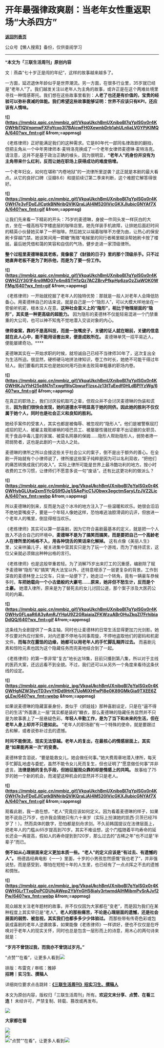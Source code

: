 # 开年最强律政爽剧：当老年女性重返职场“大杀四方”

[**返回列表页**](/gzh/三联生活周刊)

公众号【懒人搜索】备份，仅供查阅学习

****

***本文为「三联生活周刊」原创内容**

文｜燕森“七十岁正是闯的年纪”，这样的故事越来越多了。

一方面，延迟退休年龄似乎是世界潮流。另一方面，在很多行业里，35岁就已经是“老年人”了。我们越发关注以老年人为主角的故事，或许正是在这个两难处境里寻找一种情感寄托。我们想在这些故事里看到：**人老了也还是有价值的，宝贵的经验可以弥补衰减的体能。我们希望这些故事能够证明：世界不应该只有KPI，还应该有人情味。**

****![](https://mmbiz.qpic.cn/mmbiz_gif/VkpaUkchBmUXniboBl7qYplSGx0r4KOWHbTlQVnpmwFXFoYcxo3l7BAicwFH0XewnbDrb1ahULnIiaLVGYPjKIMQA/640?wx_fmt=gif
&from;=appmsg)****

《老练律师》正好能满足我们的这种需求。它是80年代一部同名律政剧的翻拍，但把主角从一个中年男律师本·麦特洛克换成了一个老年女律师麦德琳·麦特洛克。请注意，这并不是基于政治正确的噱头，因为很明显，**“老年人”的身份并没有为主角带来什么红利，反而让她在职场上获得成功的难度倍增。**

一个老年妇女，如何在堪称“内卷地狱”的一流律所里逆袭？这正就是本剧的最大看点。从它的良好口碑（豆瓣8.6）和提前续订第二季来判断，这个难题它解答得很好。

****![](https://mmbiz.qpic.cn/mmbiz_gif/VkpaUkchBmUXniboBl7qYplSGx0r4KOWH7e3vFDoEJlCptkBNNribQVlKQraLjAI4M520lVicGKXJlubicGNYAf7XA/640?wx_fmt=gif
&from;=appmsg)****

让我们先来看一下精彩的开头：75岁的麦德琳，身披一件同头发一样灰白的大衣，坐在一幢高档写字楼底层的咖啡店里。她先佯装手机故障，让排她后面赶时间的精英小伙替她买单了一杯咖啡。然后她又以端着咖啡不方便为由，让热心的保安刷卡穿越门禁。她谈笑间用一颗糖“贿赂”电梯里的同行者稀里糊涂帮她刷卡按了楼层。最后她凭借和蔼的笑容和自信的气场，健步走进一家顶级律所。

**整个过程里麦德琳极其老练，竟像极了《豺狼的日子》里的那个顶级杀手。只不过她直奔老板不是为了刺杀他，而是为了要一份工作。**

****![](https://mmbiz.qpic.cn/mmbiz_gif/VkpaUkchBmUXniboBl7qYplSGx0r4KOWHZjY3G1F4ro9MD07v4m8STH1zQz7ACZBrvPfkpHp6zpOzZiaWOK0WFMg/640?wx_fmt=gif
&from;=appmsg)****

《老练律师》一开始就挖掘了老年人的独特优势：那就是一般人对老年人会降低防备心。用麦德林自己的话来说，就是自己是一个“隐形人”，可以大模大样地坐在一旁偷听机密，根本没人在意。**这种社会意义上的“隐形”，相比于物理层面的“隐形”，其实是一种更高级的超能力。**
因为隐形的麦德林不仅能轻易混进一个门禁重重的大公司，也可以神不知鬼不觉地潜入交谈对象的内心。

**律师查案，靠的不是高科技，而是一张嘴皮子，关键的证人就在眼前，关键的信息就在此人心中，能不能用话套出来，便是成败所在。**
麦德琳单凭一招平易近人，便能屡建奇功。****

麦德琳其实在一开始求职的时候，就坦诚自己已经不当律师30年了，这次复出全为生活所迫。很显然，硬桥硬马地拼法律知识，卷工作时长，她绝不可能干得过年轻人。我们要看的其实也是她如何用巧劲来击败简单粗暴的职场内卷。

**![](https://mmbiz.qpic.cn/mmbiz_gif/VkpaUkchBmUXniboBl7qYplSGx0r4KOWHlKJuYhH25e8N7nTxwgf9lsCbwurFIzsxJz13tTuEedf0HLdBPlYzWg/640?wx_fmt=gif
&from;=appmsg)**

在真正的职场上，我们讨厌投机取巧之辈，但观众并不会讨厌麦德琳的伪装和谎言。**因为我们很快会发现，她的道德水平明显高于她的同侪。因此她的胜利不仅仅属于她个人，同时也是社会正义和良知的胜利。**

她经手案件的受害人，其实也都是被侮辱、被忽视的“隐形人”。他们是被警察屈打成招的犯人、被雇主栽赃嫁祸的哑巴员工、被屡屡性骚扰却拿不出证据的女职员、死于食品中毒儿童的家属、被莫名网暴的保姆……隐形人帮助隐形人，弱势者搀一把弱势者，这也是此剧的一大动人之处。

麦德琳的律所之所以会接这些关乎社会公义的案子，倒不是出于额外的善心。在全剧一开始就有个小律师说了，律所接这些案子纯粹是因为可以名利双收，“把他们的痛苦转换成我们的收入”。实际上律所可能是世界上最冷酷功利的地方。按小时收费的工作习惯，让律师们不愿意多说一句“废话”。还有比这更功利的做派么？

**![](https://mmbiz.qpic.cn/mmbiz_jpg/VkpaUkchBmUXniboBl7qYplSGx0r4KOWHybGLUtaQxm5YcQS9fDJq1jSAePicC1JObwx3egctmSaryLfzJVZ2LicA/640?wx_fmt=webp
&from;=appmsg)**

所以麦德琳的到来，反而是为这个冰冷的地方注入了一些温暖和欢乐。她很会滔滔不绝地耍嘴皮子，要是一个年轻人像她这样，恐怕难逃油腔滑调的讥评，但放进一个老年人的嘴里，倒显得相当欢乐。

《老练律师》其实可以算一部喜剧，因为它符合喜剧最基本的定义，就是把一个人放入不适合自己的环境中。**麦德琳不是为了搞笑而搞笑，而是要把自己一个高龄老人在律所里的格格不入，用各种饶舌的笑话来化解掉。**
这有点像《美丽人生》里，父亲哄骗儿子，被关进集中营其实只是为了玩一个游戏，而为了维持谎言，这位父亲就必须做出种种出格的言行。

《老练律师》也是这般举重若轻。为了消解75岁出来打工的沉重感，编剧除了赋予麦德琳“隐形”和“搞笑”两大法宝以外，还特意增添了一层更复杂的背景。工作到深夜的麦德林登上公交车，只坐一站便下了，她走过一个转角，竟有一辆豪车恭候多时。**车把她载向一个小古堡般的大豪宅……原来，她非但不愁生计，反而是个土豪。**
她潜入律所，原来是为了替死去的女儿讨回公道，那个案子涉及大医药公司的内幕。

**![](https://mmbiz.qpic.cn/mmbiz_gif/VkpaUkchBmUXniboBl7qYplSGx0r4KOWHyGFLqaR6A3yAmRJYHpU9Z2GRaiaiaZFKWzuABrOHuZkqZl7FrhibiaDdQQ/640?wx_fmt=gif
&from;=appmsg)**

这条线为全剧提供了一条主轴，同时也让麦德林的日常生活显得更加刀光剑影。她不仅要对外应付案件，对内还要不停地与同事周旋，不停地盗取他们的密码和机密文件。**而每次在露馅的边缘，她都可以用老年人的手忙脚乱糊弄过去。**
而喜剧元素和惊险元素也因为这个隐藏任务而完美地结合到了一起。

《老练律师》的第一季非常“复古”地长达18集，目前只播到第八集，所以对于主线的医药大案，还远远看不到全貌。不过，我们还可以从另外一个角度来看待这条伏线的设定。

**![](https://mmbiz.qpic.cn/mmbiz_jpg/VkpaUkchBmUXniboBl7qYplSGx0r4KOWHgNZW3lycTD3vvYHDd9HrK7UoMIXHfwPI8e0K89GMkGia9TXEE6ZgLEw/640?wx_fmt=webp
&from;=appmsg)**

如果说麦德琳的隐藏富豪身份，类似于《抓娃娃》那种喜剧设定，只是在“逼不得已的生活”外面裹上一层“其实都是装的”糖衣，那么麦德琳的隐藏任务显然并不只是为故事裹上了一层悬疑色彩。**年轻人辛勤工作，是为了当下和未来的生活，但在老年人身上却并不只是如此。**
“老年人的职场剧”有一个特殊的使命，就是要跟过去和解，或者说弥补过去的遗憾。

**时间不能倒流，现实无法穿越。老年人的复出，在最核心的情感层面上，其实是“如果能再来一次”的变奏。**

麦德林曾含泪说，“要是能救女儿，她会做任何事。”她大费周章地潜入律所，每天手忙脚乱地虚与委蛇，虽然不能令女儿死而复生，但也证明了“愿意做任何事”并非虚言。**法律是她的复仇手段，但她征服观众靠的却是情感上的共鸣。**
故事给了75岁的她一个新的机会，而渴望这种机会的显然并不只是老人。

**![](https://mmbiz.qpic.cn/mmbiz_gif/VkpaUkchBmUXniboBl7qYplSGx0r4KOWH7e3vFDoEJlCptkBNNribQVlKQraLjAI4M520lVicGKXJlubicGNYAf7XA/640?wx_fmt=gif
&from;=appmsg)**

观看此剧，我一直在想，“老人”究竟应该如何定义。因为看着麦德琳的样子，如果她不说自己75岁，也许我会猜她只有六十来岁（实际上扮演她的凯西·贝茨已经76岁了！）。然而具体的数字，恐怕都是刻舟求剑。不久前韩国提议在法律层面上，把老年人的门槛从65岁提高到70岁。其实不难设想，这个门槛随着平均寿命的延长还会一再提高，假如人的寿命提到到120岁，那么过去的“古稀之年”也不过是“半辈子”而已。

**倒不如从心理层面来定义更加本质一些。“老人”的定义应该是“有过去、有遗憾的人”。**
杨德昌经典电影《一一》里面，十岁的小男孩忽然感慨“我也老了”，并非强说愁，而是感受到，哪怕在短短十年的人生里，也已经有了一点点挥之不去的遗憾和惆怅。

**![](https://mmbiz.qpic.cn/mmbiz_jpg/VkpaUkchBmUXniboBl7qYplSGx0r4KOWHGLrTTxgDoPCDUhjAWep2YbYnGH58ialy3rtwmdAlHMibmPvSrAJvf2Pw/640?wx_fmt=webp
&from;=appmsg)**

观众越发关注老年题材的故事，并不仅仅因为大家都在“变老”，而是因为我们在某种程度上其实早已是“老人”。**老人的那些痛苦，不论是心理层面的遗憾，还是社会层面的弱势、被忽视，其实我们也都多多少少体验过。**
而那些带有传奇色彩或包装成喜剧的老年人逆袭故事，如果能像《老练律师》一样讲好，便也不仅仅是在呼唤对于老年人的现实关怀，同时也总是包含一层形而上的诗意，用木心的两句诗来就是：

**“岁月不曾饶过我，而我亦不曾饶过岁月。”**

“点赞”“在看”，让更多人看到![](https://mmbiz.qpic.cn/mmbiz_gif/c2Sib3Mp7pON9hkSZwdTibRHNZSMPyiapUCHJwlyoZVBC3SfmPmF0VKjkm3NiaToQloHFJ6icyicqZnqgXp6pSQJt5gg/640?wx_fmt=gif&from;=appmsg&wxfrom;=5&wx;_lazy=1&tp;=wxpic)  
  
  
  
  
  
排版：布雷克 / 审核：雅婷  
**招聘｜实习生、撰稿人**  

详细岗位要求点击跳转：[**《三联生活周刊》招实习生、撰稿人**](http://mp.weixin.qq.com/s?__biz=MTc5MTU3NTYyMQ==&mid=2651136871&idx=3&sn=f1c0777fe9d31881e5dfca68ebc2937f&chksm=5907324d6e70bb5b3546dfe1c7b31b5fe05664bebbf36356ba9a1a352e0678444cad62875ad4&scene=21#wechat_redirect)

本文为原创内容，版权归「三联生活周刊」所有。**欢迎文末分享、点赞、在看三连！** 未经许可，严禁复制、转载、篡改或再发布。

  

![](https://mmbiz.qpic.cn/sz_mmbiz_png/Gg7Qtoh7Aic9ZTmAdCc80b4nD7xicgPt863QWU7oNswDx19XrjfTtSl8QwatY2EEZGuNd1WRRiapDZjcDhTnNYmBg/640?wx_fmt=other&wxfrom;=5&wx;_lazy=1&wx;_co=1&retryload;=1&tp;=webp)

**大家都在看**

  
[](https://mp.weixin.qq.com/s?__biz=MTc5MTU3NTYyMQ==&mid=2651485889&idx=1&sn=e7f779414cd11370e2c07e4b4f975232&scene=21#wechat_redirect)[![](https://mmbiz.qpic.cn/mmbiz_jpg/c2Sib3Mp7pONlzYk7OSGKmAzn7cREANFqVlib7a7jnkApqYdOvQ05Goz7TwCGHzWecIF2ViaupOVHjw8bbwc2EnjA/640?wx_fmt=jpeg&wxfrom;=5&wx;_lazy=1&wx;_co=1&tp;=wxpic)](https://mp.weixin.qq.com/s?__biz=MTc5MTU3NTYyMQ==&mid=2651492993&idx=1&sn=a2338bc00d28d5c04707f4ec347bedca&scene=21#wechat_redirect)  
![](https://mmbiz.qpic.cn/sz_mmbiz_png/Gg7Qtoh7Aic9ZTmAdCc80b4nD7xicgPt86k1kgpU51hWCHjV92ryhVW35PLCvLhxLw9XDhXjgeDyZhHSx5EbRcfg/640?wx_fmt=other&wxfrom;=5&wx;_lazy=1&wx;_co=1&retryload;=2&tp;=webp)  
[![](https://mmbiz.qpic.cn/mmbiz_jpg/c2Sib3Mp7pONuwrdetOsWUZLdDE1J39mLibBBe0vPzCKS1topq8p9JgG9O86KDCNS3SZl7Paa1d80gvHIBg9C0cw/640?wx_fmt=jpeg&from;=appmsg&wxfrom;=5&wx;_lazy=1&wx;_co=1&tp;=wxpic)]()“点赞”“在看”，让更多人看到![](https://mmbiz.qpic.cn/mmbiz_gif/c2Sib3Mp7pON9hkSZwdTibRHNZSMPyiapUCHJwlyoZVBC3SfmPmF0VKjkm3NiaToQloHFJ6icyicqZnqgXp6pSQJt5gg/640?wx_fmt=gif&from;=appmsg&wxfrom;=5&wx;_lazy=1&tp;=wxpic)

